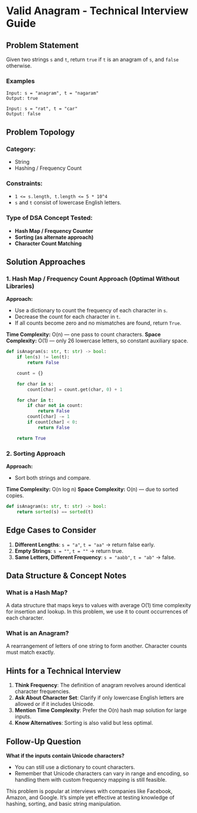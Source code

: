 # Valid Anagram - Technical Interview Guide

## Problem Statement
Given two strings `s` and `t`, return `true` if `t` is an anagram of `s`, and `false` otherwise.

### Examples
```plaintext
Input: s = "anagram", t = "nagaram"
Output: true

Input: s = "rat", t = "car"
Output: false
```

## Problem Topology
### Category:
- String
- Hashing / Frequency Count

### Constraints:
- `1 <= s.length, t.length <= 5 * 10^4`
- `s` and `t` consist of lowercase English letters.

### Type of DSA Concept Tested:
- **Hash Map / Frequency Counter**
- **Sorting (as alternate approach)**
- **Character Count Matching**

## Solution Approaches

### 1. Hash Map / Frequency Count Approach (Optimal Without Libraries)
**Approach:**
- Use a dictionary to count the frequency of each character in `s`.
- Decrease the count for each character in `t`.
- If all counts become zero and no mismatches are found, return `True`.

**Time Complexity:** O(n) — one pass to count characters.
**Space Complexity:** O(1) — only 26 lowercase letters, so constant auxiliary space.

```python
def isAnagram(s: str, t: str) -> bool:
    if len(s) != len(t):
        return False

    count = {}

    for char in s:
        count[char] = count.get(char, 0) + 1

    for char in t:
        if char not in count:
            return False
        count[char] -= 1
        if count[char] < 0:
            return False

    return True
```

### 2. Sorting Approach
**Approach:**
- Sort both strings and compare.

**Time Complexity:** O(n log n)
**Space Complexity:** O(n) — due to sorted copies.

```python
def isAnagram(s: str, t: str) -> bool:
    return sorted(s) == sorted(t)
```

## Edge Cases to Consider
1. **Different Lengths**: `s = "a"`, `t = "aa"` → return false early.
2. **Empty Strings**: `s = ""`, `t = ""` → return true.
3. **Same Letters, Different Frequency**: `s = "aabb"`, `t = "ab"` → false.

## Data Structure & Concept Notes
### What is a Hash Map?
A data structure that maps keys to values with average O(1) time complexity for insertion and lookup. In this problem, we use it to count occurrences of each character.

### What is an Anagram?
A rearrangement of letters of one string to form another. Character counts must match exactly.

## Hints for a Technical Interview
1. **Think Frequency**: The definition of anagram revolves around identical character frequencies.
2. **Ask About Character Set**: Clarify if only lowercase English letters are allowed or if it includes Unicode.
3. **Mention Time Complexity**: Prefer the O(n) hash map solution for large inputs.
4. **Know Alternatives**: Sorting is also valid but less optimal.

## Follow-Up Question
**What if the inputs contain Unicode characters?**
- You can still use a dictionary to count characters.
- Remember that Unicode characters can vary in range and encoding, so handling them with custom frequency mapping is still feasible.

This problem is popular at interviews with companies like Facebook, Amazon, and Google. It’s simple yet effective at testing knowledge of hashing, sorting, and basic string manipulation.